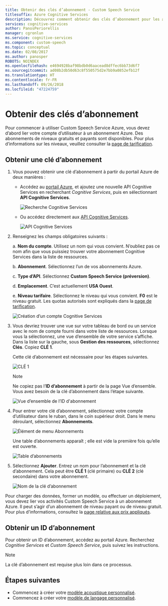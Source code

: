 ```yaml
---
title: Obtenir des clés d’abonnement - Custom Speech Service
titlesuffix: Azure Cognitive Services
description: Découvrez comment obtenir des clés d’abonnement pour les appels au service Custom Speech Service.
services: cognitive-services
author: PanosPeriorellis
manager: cgronlun
ms.service: cognitive-services
ms.component: custom-speech
ms.topic: conceptual
ms.date: 02/08/2017
ms.author: panosper
ROBOTS: NOINDEX
ms.openlocfilehash: e4694928baf98bdb0d6aacead8dffec6bb73d6f7
ms.sourcegitcommit: ad08b2db50d63c8f550575d2e7bb9a0852efb12f
ms.translationtype: HT
ms.contentlocale: fr-FR
ms.lasthandoff: 09/26/2018
ms.locfileid: "47224759"
---
```

# <a name="obtain-subscription-keys"></a>Obtenir des clés d’abonnement
Pour commencer à utiliser Custom Speech Service Azure, vous devez d’abord lier votre compte d’utilisateur à un abonnement Azure. Des abonnements de niveaux gratuits et payants sont disponibles. Pour plus d’informations sur les niveaux, veuillez consulter la [page de tarification](https://www.microsoft.com/cognitive-services/en-us/pricing).

## <a name="get-a-subscription-key"></a>Obtenir une clé d’abonnement
1. Vous pouvez obtenir une clé d’abonnement à partir du portail Azure de deux manières :

    * Accédez au [portail Azure](https://ms.portal.azure.com), et ajoutez une nouvelle API Cognitive Services en recherchant _Cognitive Services_, puis en sélectionnant **API Cognitive Services**.

      ![Recherche Cognitive Services](../../../media/cognitive-services/custom-speech-service/custom-speech-azure-subscription.png)

    * Ou accédez directement aux [API Cognitive Services](https://ms.portal.azure.com/#create/Microsoft.CognitiveServices).

        ![API Cognitive Services](../../../media/cognitive-services/custom-speech-service/custom-speech-azure-subscription2.png)

    
1. Renseignez les champs obligatoires suivants :

      a. **Nom du compte**. Utilisez un nom qui vous convient. N’oubliez pas ce nom afin que vous puissiez trouver votre abonnement Cognitive Services dans la liste de ressources.

      b. **Abonnement**. Sélectionnez l’un de vos abonnements Azure.

      c. **Type d’API**. Sélectionnez **Custom Speech Service (préversion)**.

      d. **Emplacement**. C’est actuellement **USA Ouest**.

      e. **Niveau tarifaire**. Sélectionnez le niveau qui vous convient. **F0** est le niveau gratuit. Les quotas autorisés sont expliqués dans la [page de tarification](https://www.microsoft.com/cognitive-services/en-us/pricing).

      ![Création d’un compte Cognitive Services](../../../media/cognitive-services/custom-speech-service/custom-speech-azure-cris-blade.png)

1. Vous devriez trouver une vue sur votre tableau de bord ou un service avec le nom de compte fourni dans votre liste de ressources. Lorsque vous la sélectionnez, une vue d’ensemble de votre service s’affiche. Dans la liste sur la gauche, sous **Gestion des ressources**, sélectionnez **Clés**. Copiez **CLÉ 1**.

      Cette clé d’abonnement est nécessaire pour les étapes suivantes.

      ![CLÉ 1](../../../media/cognitive-services/custom-speech-service/custom-speech-azure-cris-keys2.png)

      > [!NOTE]
      > Ne copiez pas l’**ID d’abonnement** à partir de la page Vue d’ensemble. Vous avez besoin de la clé d’abonnement dans l’étape suivante.
      >

      ![Vue d’ensemble de l’ID d'abonnement](../../../media/cognitive-services/custom-speech-service/custom-speech-azure-cris-keys.png)

1. Pour entrer votre clé d’abonnement, sélectionnez votre compte d’utilisateur dans le ruban, dans le coin supérieur droit. Dans le menu déroulant, sélectionnez **Abonnements**.

      ![Élément de menu Abonnements](../../../media/cognitive-services/custom-speech-service/custom-speech-subscription-selection.png)

    Une table d’abonnements apparaît ; elle est vide la première fois qu’elle est ouverte.

    ![Table d’abonnements](../../../media/cognitive-services/custom-speech-service/custom-speech-subscription-list.png)

1. Sélectionnez **Ajouter**. Entrez un nom pour l’abonnement et la clé d’abonnement. Cela peut être **CLÉ 1** (clé primaire) ou **CLÉ 2** (clé secondaire) dans votre abonnement.

      ![Nom de la clé d’abonnement](../../../media/cognitive-services/custom-speech-service/custom-speech-enter-subsciption.png)

Pour charger des données, former un modèle, ou effectuer un déploiement, vous devez lier vos activités Custom Speech Service à un abonnement Azure. Il peut s’agir d’un abonnement de niveau payant ou de niveau gratuit. Pour plus d’informations, consultez la [page relative aux prix appliqués](https://www.microsoft.com/cognitive-services/en-us/pricing).

## <a name="get-a-subscription-id"></a>Obtenir un ID d’abonnement
Pour obtenir un ID d’abonnement, accédez au portail Azure. Recherchez *Cognitive Services* et *Custom Speech Service*, puis suivez les instructions.

> [!NOTE]
> La clé d’abonnement est requise plus loin dans ce processus.
>

## <a name="next-steps"></a>Étapes suivantes
* Commencez à créer votre [modèle acoustique personnalisé](cognitive-services-custom-speech-create-acoustic-model.md).
* Commencez à créer votre [modèle de langage personnalisé](cognitive-services-custom-speech-create-language-model.md).
